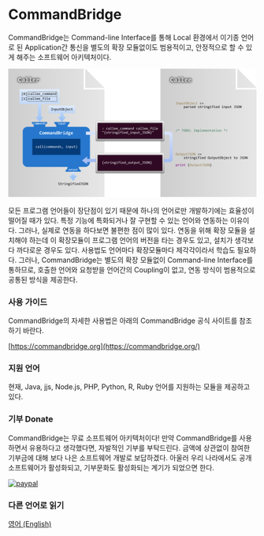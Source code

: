CommandBridge
======
CommandBridge는 Command-line Interface를 통해 Local 환경에서 이기종 언어로 된 Application간 통신을 별도의 확장 모듈없이도 범용적이고, 안정적으로 할 수 있게 해주는 소프트웨어 아키텍처이다.

<p align="center"><img src="images/commandbridge_architecture.png?raw=true" width="620" /></p>

모든 프로그램 언어들이 장단점이 있기 때문에 하나의 언어로만 개발하기에는 효율성이 떨어질 때가 있다. 특정 기능에 특화되거나 잘 구현할 수 있는 언어와 연동하는 이유이다. 그러나, 실제로 연동을 하다보면 불편한 점이 많이 있다. 연동을 위해 확장 모듈을 설치해야 하는데 이 확장모듈이 프로그램 언어의 버전을 타는 경우도 있고, 설치가 생각보다 까다로운 경우도 있다. 사용법도 언어마다 확장모듈마다 제각각이라서 학습도 필요하다. 그러나, CommandBridge는 별도의 확장 모듈없이 Command-line Interface를 통하므로, 호출한 언어와 요청받을 언어간의 Coupling이 없고, 연동 방식이 범용적으로 공통된 방식을 제공한다.

### 사용 가이드
CommandBridge의 자세한 사용법은 아래의 CommandBridge 공식 사이트를 참조하기 바란다.

[https://commandbridge.org](https://commandbridge.org/)

### 지원 언어
현재, Java, jjs, Node.js, PHP, Python, R, Ruby 언어를 지원하는 모듈을 제공하고 있다.

### 기부 Donate
CommandBridge는 무료 소프트웨어 아키텍처이다! 만약 CommandBridge를 사용하면서 유용하다고 생각했다면, 자발적인 기부를 부탁드린다. 금액에 상관없이 참여한 기부금에 대해 보다 나은 소프트웨어 개발로 보답하겠다. 아울러 우리 나라에서도 공개 소프트웨어가 활성화되고, 기부문화도 활성화되는 계기가 되었으면 한다.

[![paypal](https://www.paypalobjects.com/en_US/i/btn/btn_donateCC_LG.gif)](https://www.paypal.com/cgi-bin/webscr?cmd=_s-xclick&hosted_button_id=U9DP9TFDL5VDC)

### 다른 언어로 읽기
[영어 (English)](https://github.com/gurumdari/commandbridge)